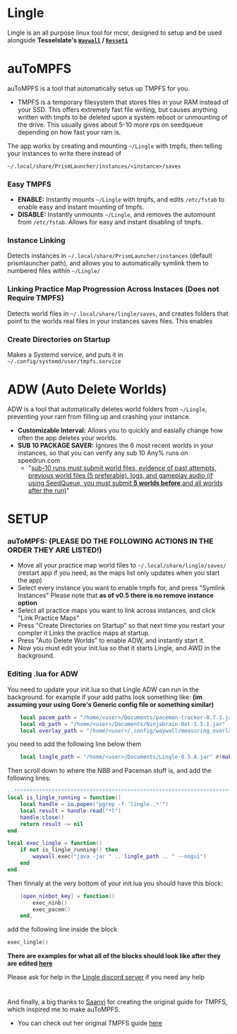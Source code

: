 # Lingle

Lingle is an all purpose linux tool for mcsr, designed to setup and be used alongside **Tesselslate's [`Waywall`](https://github.com/tesselslate/waywall) / [`Resseti`](https://github.com/tesselslate/resetti)**


# auToMPFS

auToMPFS is a tool that automatically setus up TMPFS for you. 
- TMPFS is a temporary filesystem that stores files in your RAM instead of your SSD. This offers extremely fast file writing, but causes anything written with tmpfs to be deleted upon a system reboot or unmounting of the drive. This usually gives about 5-10 more rps on seedqueue depending on how fast your ram is.

The app works by creating and mounting `~/Lingle` with tmpfs, then telling your instances to write there instead of

`~/.local/share/PrismLauncher/instances/<instance>/saves`

### Easy TMPFS
- **ENABLE:**    Instantly mounts `~/Lingle` with tmpfs, and edits `/etc/fstab` to enable easy and instant mounting of tmpfs.
- **DISABLE:**   Instantly unmounts `~/Lingle`, and removes the automount from `/etc/fstab`. Allows for easy and instant disabling of tmpfs.


### Instance Linking
Detects instances in `~/.local/share/PrismLauncher/instances` (default prismlauncher path), and allows you to automatically symlink them to numbered files within `~/Lingle/`

### Linking Practice Map Progression Across Instaces (Does not Require TMPFS)
Detects world files in `~/.local/share/lingle/saves`, and creates folders that point to the worlds real files in your instances saves files. This enables 

### Create Directories on Startup
Makes a Systemd service, and puts it in `~/.config/systemd/user/tmpfs.service`


# ADW (Auto Delete Worlds)
ADW is a tool that automatically deletes world folders from `~/Lingle`, preventing your ram from filling up and crashing your instance.
- **Customizable Interval:** Allows you to quickly and easially change how often the app deletes your worlds.
- **SUB 10 PACKAGE SAVER:** Ignores the 6 most recent worlds in your instances, so that you can verify any sub 10 Any% runs on speedrun.com
    - "[sub-10 runs must submit world files, evidence of past attempts, previous world files (5 preferable), logs, and gameplay audio (if using SeedQueue, you must submit **5 worlds before** and all worlds after the run)](https://www.speedrun.com/mc?h=Any_Glitchless-random-seed-1-16-1-19&rules=category&x=mkeyl926-r8rg67rn.21d4zvp1-wl33kewl.4qye4731)"


# SETUP

### auToMPFS: (PLEASE DO THE FOLLOWING ACTIONS IN THE ORDER THEY ARE LISTED!)
- Move all your practice map world files to `~/.local/share/lingle/saves/` (restart app if you need, as the maps list only updates when you start the app)
- Select every instance you want to enable tmpfs for, and press "Symlink Instances" Please note that **as of v0.5 there is no remove instance option**
- Select all practice maps you want to link across instances, and click "Link Practice Maps"
- Press "Create Directories on Startup" so that next time you restart your compter it Links the practice maps at startup.
- Press "Auto Delete Worlds" to enable ADW, and instantly start it. 
- Now you must edit your init.lua so that it starts Lingle, and AWD in the background.

### Editing .lua for ADW
You need to update your init.lua so that Lingle ADW can run in the background.
for example if your add paths look something like: **(im assuming your using Gore's Generic config file or something similar)**
```lua
    local pacem_path = "/home/<user>/Documents/paceman-tracker-0.7.1.jar"
    local nb_path = "/home/<user>/Documents/Ninjabrain-Bot-1.5.1.jar"
    local overlay_path = "/home/<user>/.config/waywall/measuring_overlay.png"
```
you need to add the following line below them
```lua
    local lingle_path = "/home/<user>/Documents/Lingle-0.5.4.jar" #(make sure version is correct)
```
Then scroll down to where the NBB and Paceman stuff is, and add the following lines:
```lua
--*********************************************************************************************** LINGLE
local is_lingle_running = function()
	local handle = io.popen("pgrep -f 'lingle..*'")
	local result = handle:read("*l")
	handle:close()
	return result ~= nil
end

local exec_lingle = function()
	if not is_lingle_running() then
		waywall.exec("java -jar " .. lingle_path .. " --nogui")
	end
end
```
Then finnaly at the very bottom of your init.lua you should have this block:
```lua
	[open_ninbot_key] = function()
		exec_ninb()
		exec_pacem()
	end,
```
add the following line inside the block
```lua
exec_lingle()
```
**There are examples for what all of the blocks should look like after they are edited [here](https://github.com/Flammable-Bunny/Lingle/blob/master/exampleblocks.md)**

Please ask for help in the [Lingle discord server](https://discord.gg/9pQDfQbfXp) if you need any help

#
And finally, a big thanks to [Saanvi](https://github.com/its-saanvi) for creating the original guide for TMPFS, which inspired me to make auToMPFS.
- You can check out her original TMPFS guide [here](https://its-saanvi.github.io/linux-mcsr/perf/tmpfs.html)
